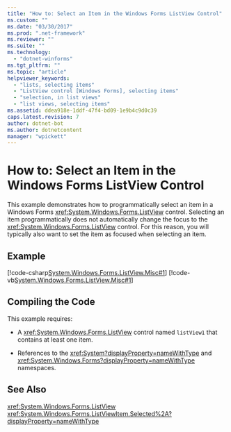 ```yaml
---
title: "How to: Select an Item in the Windows Forms ListView Control"
ms.custom: ""
ms.date: "03/30/2017"
ms.prod: ".net-framework"
ms.reviewer: ""
ms.suite: ""
ms.technology: 
  - "dotnet-winforms"
ms.tgt_pltfrm: ""
ms.topic: "article"
helpviewer_keywords: 
  - "lists, selecting items"
  - "ListView control [Windows Forms], selecting items"
  - "selection, in list views"
  - "list views, selecting items"
ms.assetid: ddea918e-1ddf-47f4-bd09-1e9b4c9d0c39
caps.latest.revision: 7
author: dotnet-bot
ms.author: dotnetcontent
manager: "wpickett"
---
```

# How to: Select an Item in the Windows Forms ListView Control
This example demonstrates how to programmatically select an item in a Windows Forms <xref:System.Windows.Forms.ListView> control. Selecting an item programmatically does not automatically change the focus to the <xref:System.Windows.Forms.ListView> control. For this reason, you will typically also want to set the item as focused when selecting an item.  
  
## Example  
 [!code-csharp[System.Windows.Forms.ListView.Misc#1](../../../../samples/snippets/csharp/VS_Snippets_Winforms/System.Windows.Forms.ListView.Misc/CS/form1.cs#1)]
 [!code-vb[System.Windows.Forms.ListView.Misc#1](../../../../samples/snippets/visualbasic/VS_Snippets_Winforms/System.Windows.Forms.ListView.Misc/VB/form1.vb#1)]  
  
## Compiling the Code  
 This example requires:  
  
-   A <xref:System.Windows.Forms.ListView> control named `listView1` that contains at least one item.  
  
-   References to the <xref:System?displayProperty=nameWithType> and <xref:System.Windows.Forms?displayProperty=nameWithType> namespaces.  
  
## See Also  
 <xref:System.Windows.Forms.ListView>   
 <xref:System.Windows.Forms.ListViewItem.Selected%2A?displayProperty=nameWithType>
